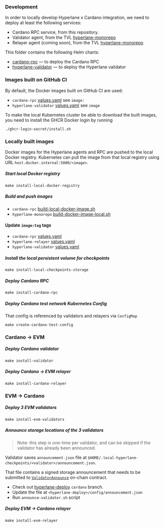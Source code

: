 ### Development
In order to locally develop Hyperlane x Cardano integration, we need to deploy at least the following services:
- Cardano RPC service, from this repository.
- Validator agent, from the TVL [hyperlane-monorepo](https://github.com/tvl-labs/hyperlane-monorepo/tree/cardano)
- Relayer agent (coming soon), from the TVL [hyperlane-monorepo](https://github.com/tvl-labs/hyperlane-monorepo/tree/cardano)

This folder contains the following Helm charts:
- [cardano-rpc](cardano-rpc) — to deploy the Cardano RPC
- [hyperlane-validator](hyperlane-validator) — to deploy the Hyperlane validator

### Images built on GitHub CI
By default, the Docker images built on GitHub CI are used:
- `cardano-rpc` [values.yaml](cardano-rpc%2Fvalues.yaml) see `image:`
- `hyperlane-validator` [values.yaml](hyperlane-validator%2Fvalues.yaml) see `image`

To make the local Kubernetes cluster be able to download the built images, you need to install the GHCR Docker login by running
```shell
./ghcr-login-secret/install.sh
```

### Locally built images
Docker images for the Hyperlane agents and RPC are pushed to the local Docker registry.
Kubernetes can pull the image from that local registry using URL `host.docker.internal:5000/<image>`.

##### Start local Docker registry
```shell
make install-local-docker-registry
```

##### Build and push images
- `cardano-rpc` [build-local-docker-image.sh](..%2Fbuild-local-docker-image.sh)
- `hyperlane-monorepo` [build-docker-image-local.sh](https://github.com/tvl-labs/hyperlane-monorepo/blob/cardano/rust/build-docker-image-local.sh)

#### Update `image:tag` tags
- `cardano-rpc` [values.yaml](cardano-rpc%2Fvalues.yaml)
- `hyperlane-relayer` [values.yaml](hyperlane-relayer%2Fvalues.yaml)
- `hyperlane-validator` [values.yaml](hyperlane-validator%2Fvalues.yaml)

##### Install the local persistent volume for checkpoints
```shell
make install-local-checkpoints-storage
```

##### Deploy Cardano RPC
```shell
make install-cardano-rpc
```

##### Deploy Cardano test network Kubernetes Config
That config is referenced by validators and relayers via `ConfigMap`
```shell
make create-cardano-test-config
```

### Cardano -> EVM

##### Deploy Cardano validator
```shell
make install-validator
```

##### Deploy Cardano -> EVM relayer
```shell
make install-cardano-relayer
```

### EVM -> Cardano
##### Deploy 3 EVM validators
```shell
make install-evm-validators
```

##### Announce storage locations of the 3 validators
> Note: this step is one-time per validator, and can be skipped if the validator has already been announced.

Validator saves `announcement.json` file at `$HOME/.local-hyperlane-checkpoints/<validator>/announcement.json`.

That file contains a signed storage announcement that needs to be submitted to [`ValidatorAnnounce`](https://github.com/hyperlane-xyz/hyperlane-monorepo/blob/63558af85d9cf35b4f1a14c6243aca590f77fb07/solidity/contracts/ValidatorAnnounce.sol#L68) on-chain contract.

- Check out [hyperlane-deploy](https://github.com/tvl-labs/hyperlane-deploy/tree/cardano) `cardano` branch.
- Update the file at `<hyperlane-deploy>/config/announcement.json`
- Run `announce-validator.sh` script

##### Deploy EVM -> Cardano relayer
```shell
make install-evm-relayer
```